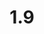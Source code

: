 ---
title: "1.9"
permalink: /publishingapidocs1-9/
course: "Publishing API documentation"
weight: 1.9
---
